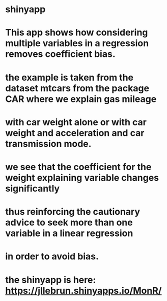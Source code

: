 # shinyapp

# This app shows how considering multiple variables in a regression removes coefficient bias.
# the example is taken from the dataset mtcars from the package CAR where we explain gas mileage
# with car weight alone or with car weight and acceleration and car transmission mode.
# we see that the coefficient for the weight explaining variable changes significantly
# thus reinforcing the cautionary advice to seek more than one variable in a linear regression
# in order to avoid bias.
# the shinyapp is here: https://jllebrun.shinyapps.io/MonR/

